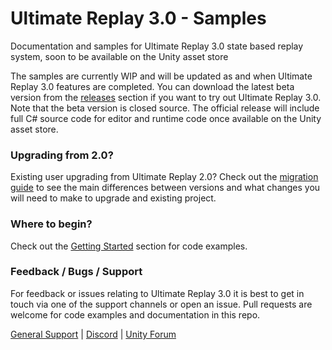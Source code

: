 # Ultimate Replay 3.0 - Samples
Documentation and samples for Ultimate Replay 3.0 state based replay system, soon to be available on the Unity asset store

The samples are currently WIP and will be updated as and when Ultimate Replay 3.0 features are completed. You can download the latest beta version from the [releases](https://github.com/TrivialInteractive/Ultimate-Replay-3.0-Samples/releases) section if you want to try out Ultimate Replay 3.0. Note that the beta version is closed source. The official release will include full C# source code for editor and runtime code once available on the Unity asset store.

### Upgrading from 2.0?
Existing user upgrading from Ultimate Replay 2.0? Check out the [migration guide](https://github.com/TrivialInteractive/Ultimate-Replay-3.0-Samples/wiki/Migration-Guide-(2.0---3.0)) to see the main differences between versions and what changes you will need to make to upgrade and existing project.

### Where to begin?
Check out the [Getting Started](https://github.com/TrivialInteractive/Ultimate-Replay-3.0-Samples/wiki/Getting-Started) section for code examples.

### Feedback / Bugs / Support
For feedback or issues relating to Ultimate Replay 3.0 it is best to get in touch via one of the support channels or open an issue.
Pull requests are welcome for code examples and documentation in this repo.

[General Support](https://trivialinteractive.co.uk/support.html) | [Discord](https://discord.gg/sHREXjmwa2) | [Unity Forum](https://forum.unity.com/threads/wip-open-beta-ultimate-replay-3-0-next-generation-state-based-replay-system.1434145/)
